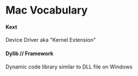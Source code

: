 # Mac Vocabulary

#### Kext
Device Driver aka "Kernel Extension"

#### Dylib // Framework
Dynamic code library similar to DLL file on Windows
